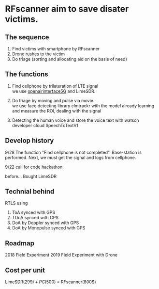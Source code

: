 # RFscanner aim to save disater victims.

## The sequence
1. Find victims with smartphone by RFscanner
2. Drone rushes to the victim
3. Do triage (sorting and allocating aid on the basis of need) 

## The functions
1. Find cellphone by trilateration of LTE signal<br>
 we use [openairinterface5G](https://gitlab.eurecom.fr/oai/openairinterface5g) and LimeSDR.

2. Do triage by moving and pulse via movie.<br>
 we use face detecting library clmtrackr with the model already learning and measure the ROI, dealing with the signal

3. Detecting the human voice and store the voice text with watson developer cloud SpeechToTextV1 

## Develop history
9/28 The function "Find cellphone is not completed". Base-station is performed. Next, we must get the signal and logs from cellphone.

9/22 call for code hackathon.

before...  Bought LimeSDR 

## Technial behind
RTLS using
1. ToA synced with GPS
2. TDoA synced with GPS
3. DoA by Doppler synced with GPS
4. DoA by Monopulse synced with GPS

## Roadmap
 2018 Field Experiment
 2019 Field Experiment with Drone
 
## Cost per unit
 LimeSDR(299$) + PC(500$) = RFscanner(800$)
